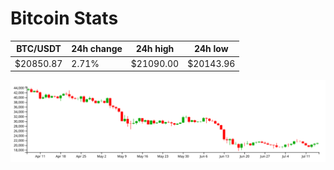 # Bitcoin Stats

BTC/USDT|24h change|24h high|24h low|
|---|---|---|---|
|$20850.87|2.71%|$21090.00|$20143.96|

<img src="./chart.svg">
